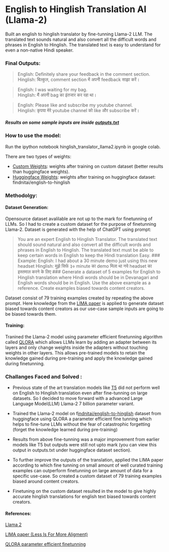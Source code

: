 # English to Hinglish Translation AI (Llama-2)
Built an english to hinglish translator by fine-tunning Llama-2 LLM. The translated text sounds natural and also convert all the difficult words and phrases in English to Hinglish. The translated text is easy to understand for even a non-native Hindi speaker.

### Final Outputs:
 >English: Definitely share your feedback in the comment section.<br />
 >Hinglish: बिल्कुल, comment section में अपनी feedback साझा करें।


 >English: I was waiting for my bag.<br />
 >Hinglish: मैं अपनी bag का इंतजार कर रहा था।


 >English: Please like and subscribe my youtube channel.<br />
 >Hinglish: कृपया मेरे youtube channel को like और subscribe करें।

##### Results on some sample inputs are inside [outputs.txt](https://github.com/stokome/Hinglish-Translation-AI-llama2/blob/main/output.txt)

### How to use the model:
Run the ipython notebook hinglish_translator_llama2.ipynb in google colab.

There are two types of weights:
- [Custom Weights](https://github.com/stokome/Hinglish-Translation-AI-llama2/tree/main/llama-2-7b-hinglish_weights/custom_dataset_weights):  weights after training on custom dataset (better results than huggingface weights).
- [Huggingface Weights](https://github.com/stokome/Hinglish-Translation-AI-llama2/tree/main/llama-2-7b-hinglish_weights/huggingface_dataset_weights): weights after training on huggingface dataset: findnitai/english-to-hinglish

### Methodolgy:
#### Dataset Generation:
Opensource dataset avalilable are not up to the mark for finetunning of LLMs. So I had to create a custom dataset for the purpose of finetunning Llama-2. Dataset is generated with the help of ChatGPT using prompt:
>You are an expert English to Hinglish Translator. The translated text should sound natural and also
convert all the difficult words and phrases in English to Hinglish. The translated text must be able to keep certain words in English to keep the Hindi translation Easy.
\###
>Example:
English: I had about a 30 minute demo just using this new headset
Hinglish:  मुझे सिर्फ ३० minute का demo मिला था नये headset का इस्तमाल करने के लिए
\###
>Generate a dataset of 5 examples for English to Hinglish translation where Hindi words should be in Devanagari and English words should be in English. Use the above example as a reference. Create examples biased towards content creators.

Dataset consist of 79 training examples created by repeating the above prompt. Here knowledge from the [LIMA paper](https://huggingface.co/meta-llama/Llama-2-7b-hf) is applied to generate dataset biased towards content creators as our use-case sample inputs are going to be biased towards them. 

#### Training:
Tranined the Llama-2 model using parameter efficient finetunning algorithm called [QLORA](https://arxiv.org/abs/2305.14314) which allows LLMs learn by adding an adapter between its layers and only change weights inside the adapters without touching weights in other layers. This allows pre-trained models to retain the knowledge gained during pre-training and apply the knowledge gained during finetunning.


### Challanges Faced and Solved :
- Previous state of the art translation models like [T5](https://huggingface.co/findnitai/t5-hinglish-translator) did not perform well on English to Hinglish translation even after fine-tunning on large datasets. So I decided to move forward with a advanced Large Language Model(LLM)  Llama-2 7 billion parameter variant.  

- Trained the Llama-2 model on f[indnitai/english-to-hinglish](https://huggingface.co/datasets/findnitai/english-to-hinglish) dataset from huggingface using QLORA a parameter efficient fine tunning which helps to fine-tune LLMs without the fear of catastrophic forgetting (forget the knowledge learned during pre-training)

- Results from above fine-tunning was a major improvement from earlier models like T5 but outputs were still not upto mark (you can view this output in outputs.txt under huggingface dataset section).

- To further improve the outputs of the translation, applied the LIMA paper according to which fine tunning on small amount of  well curated training examples can outperform finetunning on large amount of data for a specific use-case. So created a custom dataset of 79 training examples biased around content creators.

- Finetuning on the custom dataset resulted in the model to give highly accurate hinglish translations for english text biased towards content creators.


#### References:
[Llama 2](https://huggingface.co/meta-llama/Llama-2-7b-hf)

[LIMA paper (Less Is For More Aligment)](https://arxiv.org/abs/2305.11206)

[QLORA parameter efficient finetunning](https://arxiv.org/abs/2305.14314)